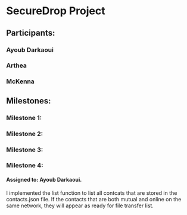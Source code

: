 # SecureDrop Project

## Participants:

### Ayoub Darkaoui
### Arthea
### McKenna

## Milestones: 

### Milestone 1:
### Milestone 2:
### Milestone 3:
### Milestone 4:
#### Assigned to: Ayoub Darkaoui.

I implemented the list function to list all contcats that are stored in the contacts.json file.
If the contacts that are both mutual and online on the same network, they will appear as ready 
for file transfer list. 


